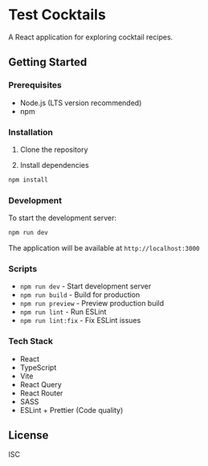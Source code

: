# Test Cocktails

A React application for exploring cocktail recipes.

## Getting Started

### Prerequisites

- Node.js (LTS version recommended)
- npm

### Installation

1. Clone the repository

2. Install dependencies

```bash
npm install
```

### Development

To start the development server:

```bash
npm run dev
```

The application will be available at `http://localhost:3000`

### Scripts

- `npm run dev` - Start development server
- `npm run build` - Build for production
- `npm run preview` - Preview production build
- `npm run lint` - Run ESLint
- `npm run lint:fix` - Fix ESLint issues

### Tech Stack

- React
- TypeScript
- Vite
- React Query
- React Router
- SASS
- ESLint + Prettier (Code quality)

## License

ISC
